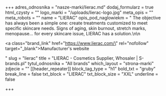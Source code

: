 +++
adres_odnosnika = "nasze-marki/lierac.md"
dodaj_formularz = true
html_czysty = ""
logo_marki = "/uploads/lierac-logo.jpg"
meta_opis = ""
meta_robots = ""
name = "LIERAC"
opis_pod_naglowiekm = " The objective has always been a simple one: create treatments customized to meet specific skincare needs. Signs of aging, skin burnout, stretch marks, menopause… for every skincare issue, LIERAC has a solution.\n\n    <p><a class=\"brand_link\" href=\"https://www.lierac.com/\" rel=\"nofollow\" target=\"_blank\">Manufacturer's website</a></p>"
slug = "lierac"
title = "LIERAC - Cosmetics Supplier, Whosaler | S-brands.pl"
tytul_odnosnika = "All brands"
which_layout = "strona-marki"
zdjecie = ""
[[header_repeater]]
block_tag_type = "h1"
bold_txt = "gruby"
break_line = false
txt_block = "LIERAC"
txt_block_size = "XXL"
underline = false

+++
